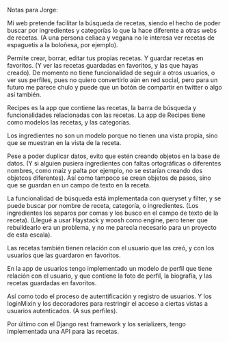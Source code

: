 Notas para Jorge:

Mi web pretende facilitar la búsqueda de recetas, siendo el hecho de poder buscar por ingredientes y categorías lo que la hace diferente a otras webs de recetas. (A una persona celiaca y vegana no le interesa ver recetas de espaguetis a la boloñesa, por ejemplo).

Permite crear, borrar, editar tus propias recetas. Y guardar recetas en favoritos. (Y ver las recetas guardadas en favoritos, y las que hayas creado).
De momento no tiene funcionalidad de seguir a otros usuarios, o ver sus perfiles, pues no quiero convertirlo aún en red social, pero para un futuro me parece chulo y puede que un botón de compartir en twitter o algo así también.

Recipes es la app que contiene las recetas, la barra de búsqueda y funcionalidades relacionadas con las recetas.
La app de Recipes tiene como modelos las recetas, y las categorías. 

Los ingredientes no son un modelo porque no tienen una vista propia, sino que se muestran en la vista de la receta. 

Pese a poder duplicar datos, evito que estén creando objetos en la base de datos. 
(Y si alguien pusiera ingredientes con faltas ortográficas o diferentes nombres, como maíz y palta por ejemplo, no se estarían creando dos objetcos diferentes).
Así como tampoco se crean objetos de pasos, sino que se guardan en un campo de texto en la receta.

La funcionalidad de búsqueda está implementada con queryset y filter, y se puede buscar por nombre de receta, categoría, o ingredientes. (Los ingredientes los separos por comas y los busco en el campo de texto de la receta). 
(Llegué a usar Haystack y woosh como engine, pero tener que rebuildearlo era un problema, y no me parecía necesario para un proyecto de esta escala).

Las recetas también tienen relación con el usuario que las creó, y con los usuarios que las guardaron en favoritos.

En la app de usuarios tengo implementado un modelo de perfil que tiene relación con el usuario, y que contiene la foto de perfil, la biografía, y las recetas guardadas en favoritos.

Así como todo el proceso de autentificación y registro de usuarios.
Y los loginMixin y los decoradores para restringir el acceso a ciertas vistas a usuarios autenticados. (A sus perfiles).

Por último con el Django rest framework y los serializers, tengo implementada una API para las recetas.